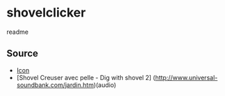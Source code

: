 # shovelclicker

readme

## Source

- [Icon](http://www.iconarchive.com/show/minecraft-icons-by-chrisl21.1.html)
- [Shovel Creuser avec pelle - Dig with shovel 2] (http://www.universal-soundbank.com/jardin.htm)(audio)
